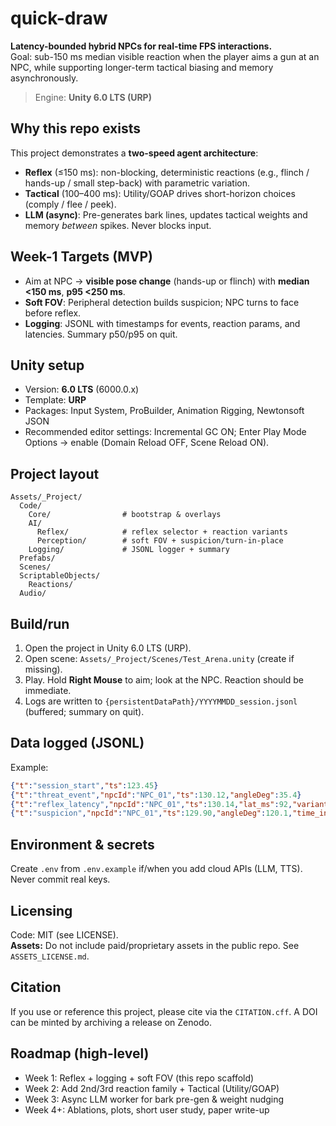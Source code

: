 # quick-draw

**Latency-bounded hybrid NPCs for real-time FPS interactions.**  
Goal: sub-150 ms median visible reaction when the player aims a gun at an NPC, while supporting longer-term tactical biasing and memory asynchronously.

> Engine: **Unity 6.0 LTS (URP)**

## Why this repo exists
This project demonstrates a **two-speed agent architecture**:
- **Reflex** (≤150 ms): non-blocking, deterministic reactions (e.g., flinch / hands-up / small step-back) with parametric variation.
- **Tactical** (100–400 ms): Utility/GOAP drives short-horizon choices (comply / flee / peek). 
- **LLM (async)**: Pre-generates bark lines, updates tactical weights and memory *between* spikes. Never blocks input.

## Week-1 Targets (MVP)
- Aim at NPC → **visible pose change** (hands-up or flinch) with **median <150 ms**, **p95 <250 ms**.
- **Soft FOV**: Peripheral detection builds suspicion; NPC turns to face before reflex.
- **Logging**: JSONL with timestamps for events, reaction params, and latencies. Summary p50/p95 on quit.

## Unity setup
- Version: **6.0 LTS** (6000.0.x)
- Template: **URP**
- Packages: Input System, ProBuilder, Animation Rigging, Newtonsoft JSON
- Recommended editor settings: Incremental GC ON; Enter Play Mode Options → enable (Domain Reload OFF, Scene Reload ON).

## Project layout
```
Assets/_Project/
  Code/
    Core/                # bootstrap & overlays
    AI/
      Reflex/            # reflex selector + reaction variants
      Perception/        # soft FOV + suspicion/turn-in-place
    Logging/             # JSONL logger + summary
  Prefabs/
  Scenes/
  ScriptableObjects/
    Reactions/
  Audio/
```

## Build/run
1. Open the project in Unity 6.0 LTS (URP).
2. Open scene: `Assets/_Project/Scenes/Test_Arena.unity` (create if missing).
3. Play. Hold **Right Mouse** to aim; look at the NPC. Reaction should be immediate.
4. Logs are written to `{persistentDataPath}/YYYYMMDD_session.jsonl` (buffered; summary on quit).

## Data logged (JSONL)
Example:
```json
{"t":"session_start","ts":123.45}
{"t":"threat_event","npcId":"NPC_01","ts":130.12,"angleDeg":35.4}
{"t":"reflex_latency","npcId":"NPC_01","ts":130.14,"lat_ms":92,"variant":"RaiseHands_High","params":{"hand_height":0.83,"stepback_m":0.22}}
{"t":"suspicion","npcId":"NPC_01","ts":129.90,"angleDeg":120.1,"time_in_suspicious_ms":410}
```

## Environment & secrets
Create `.env` from `.env.example` if/when you add cloud APIs (LLM, TTS). Never commit real keys.

## Licensing
Code: MIT (see LICENSE).  
**Assets:** Do not include paid/proprietary assets in the public repo. See `ASSETS_LICENSE.md`.

## Citation
If you use or reference this project, please cite via the `CITATION.cff`. A DOI can be minted by archiving a release on Zenodo.

## Roadmap (high-level)
- Week 1: Reflex + logging + soft FOV (this repo scaffold)
- Week 2: Add 2nd/3rd reaction family + Tactical (Utility/GOAP)
- Week 3: Async LLM worker for bark pre-gen & weight nudging
- Week 4+: Ablations, plots, short user study, paper write-up
